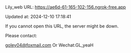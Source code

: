 Lily_web URL: https://ae6d-61-165-102-156.ngrok-free.app

Updated at: 2024-12-10 17:18:41

If you cannot open this URL, the server might be down.

Please contact: 

goley04@foxmail.com Or Wechat:GL_yeaH